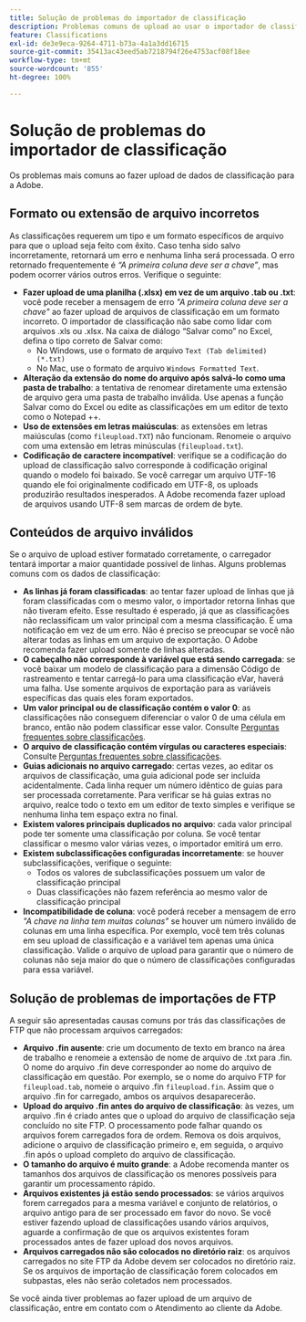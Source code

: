 ```yaml
---
title: Solução de problemas do importador de classificação
description: Problemas comuns de upload ao usar o importador de classificação.
feature: Classifications
exl-id: de3e9eca-9264-4711-b73a-4a1a3dd16715
source-git-commit: 35413ac43eed5ab7218794f26e4753acf08f18ee
workflow-type: tm+mt
source-wordcount: '855'
ht-degree: 100%

---
```


# Solução de problemas do importador de classificação

Os problemas mais comuns ao fazer upload de dados de classificação para a Adobe.

## Formato ou extensão de arquivo incorretos

As classificações requerem um tipo e um formato específicos de arquivo para que o upload seja feito com êxito. Caso tenha sido salvo incorretamente, retornará um erro e nenhuma linha será processada. O erro retornado frequentemente é *“A primeira coluna deve ser a chave”*, mas podem ocorrer vários outros erros. Verifique o seguinte:

* **Fazer upload de uma planilha (.xlsx) em vez de um arquivo .tab ou .txt**: você pode receber a mensagem de erro *&quot;A primeira coluna deve ser a chave&quot;* ao fazer upload de arquivos de classificação em um formato incorreto. O importador de classificação não sabe como lidar com arquivos .xls ou .xlsx. Na caixa de diálogo “Salvar como” no Excel, defina o tipo correto de Salvar como:
   * No Windows, use o formato de arquivo `Text (Tab delimited) (*.txt)`
   * No Mac, use o formato de arquivo `Windows Formatted Text`.
* **Alteração da extensão do nome do arquivo após salvá-lo como uma pasta de trabalho**: a tentativa de renomear diretamente uma extensão de arquivo gera uma pasta de trabalho inválida. Use apenas a função Salvar como do Excel ou edite as classificações em um editor de texto como o Notepad ++.
* **Uso de extensões em letras maiúsculas**: as extensões em letras maiúsculas (como `fileupload.TXT`) não funcionam. Renomeie o arquivo com uma extensão em letras minúsculas (`fileupload.txt`).
* **Codificação de caractere incompatível**: verifique se a codificação do upload de classificação salvo corresponde à codificação original quando o modelo foi baixado. Se você carregar um arquivo UTF-16 quando ele foi originalmente codificado em UTF-8, os uploads produzirão resultados inesperados. A Adobe recomenda fazer upload de arquivos usando UTF-8 sem marcas de ordem de byte.

## Conteúdos de arquivo inválidos

Se o arquivo de upload estiver formatado corretamente, o carregador tentará importar a maior quantidade possível de linhas. Alguns problemas comuns com os dados de classificação:

* **As linhas já foram classificadas**: ao tentar fazer upload de linhas que já foram classificadas com o mesmo valor, o importador retorna linhas que não tiveram efeito. Esse resultado é esperado, já que as classificações não reclassificam um valor principal com a mesma classificação. É uma notificação em vez de um erro. Não é preciso se preocupar se você não alterar todas as linhas em um arquivo de exportação. O Adobe recomenda fazer upload somente de linhas alteradas.
* **O cabeçalho não corresponde à variável que está sendo carregada**: se você baixar um modelo de classificação para a dimensão Código de rastreamento e tentar carregá-lo para uma classificação eVar, haverá uma falha. Use somente arquivos de exportação para as variáveis específicas das quais eles foram exportados.
* **Um valor principal ou de classificação contém o valor 0**: as classificações não conseguem diferenciar o valor 0 de uma célula em branco, então não podem classificar esse valor. Consulte [Perguntas frequentes sobre classificações](../faq.md).
* **O arquivo de classificação contém vírgulas ou caracteres especiais**: Consulte [Perguntas frequentes sobre classificações](../faq.md).
* **Guias adicionais no arquivo carregado**: certas vezes, ao editar os arquivos de classificação, uma guia adicional pode ser incluída acidentalmente. Cada linha requer um número idêntico de guias para ser processada corretamente. Para verificar se há guias extras no arquivo, realce todo o texto em um editor de texto simples e verifique se nenhuma linha tem espaço extra no final.
* **Existem valores principais duplicados no arquivo**: cada valor principal pode ter somente uma classificação por coluna. Se você tentar classificar o mesmo valor várias vezes, o importador emitirá um erro.
* **Existem subclassificações configuradas incorretamente**: se houver subclassificações, verifique o seguinte:
   * Todos os valores de subclassificações possuem um valor de classificação principal
   * Duas classificações não fazem referência ao mesmo valor de classificação principal
* **Incompatibilidade de coluna**: você poderá receber a mensagem de erro *&quot;A chave na linha tem muitas colunas&quot;* se houver um número inválido de colunas em uma linha específica. Por exemplo, você tem três colunas em seu upload de classificação e a variável tem apenas uma única classificação. Valide o arquivo de upload para garantir que o número de colunas não seja maior do que o número de classificações configuradas para essa variável.

## Solução de problemas de importações de FTP

A seguir são apresentadas causas comuns por trás das classificações de FTP que não processam arquivos carregados:

* **Arquivo .fin ausente**: crie um documento de texto em branco na área de trabalho e renomeie a extensão de nome de arquivo de .txt para .fin. O nome do arquivo .fin deve corresponder ao nome do arquivo de classificação em questão. Por exemplo, se o nome do arquivo FTP for `fileupload.tab`, nomeie o arquivo .fin `fileupload.fin`. Assim que o arquivo .fin for carregado, ambos os arquivos desaparecerão.
* **Upload do arquivo .fin antes do arquivo de classificação**: às vezes, um arquivo .fin é criado antes que o upload do arquivo de classificação seja concluído no site FTP. O processamento pode falhar quando os arquivos forem carregados fora de ordem. Remova os dois arquivos, adicione o arquivo de classificação primeiro e, em seguida, o arquivo .fin após o upload completo do arquivo de classificação.
* **O tamanho do arquivo é muito grande**: a Adobe recomenda manter os tamanhos dos arquivos de classificação os menores possíveis para garantir um processamento rápido.
* **Arquivos existentes já estão sendo processados**: se vários arquivos forem carregados para a mesma variável e conjunto de relatórios, o arquivo antigo para de ser processado em favor do novo. Se você estiver fazendo upload de classificações usando vários arquivos, aguarde a confirmação de que os arquivos existentes foram processados antes de fazer upload dos novos arquivos.
* **Arquivos carregados não são colocados no diretório raiz**: os arquivos carregados no site FTP da Adobe devem ser colocados no diretório raiz. Se os arquivos de importação de classificação forem colocados em subpastas, eles não serão coletados nem processados.

Se você ainda tiver problemas ao fazer upload de um arquivo de classificação, entre em contato com o Atendimento ao cliente da Adobe.
